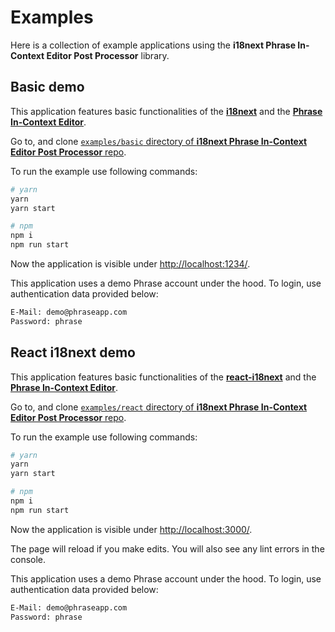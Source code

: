 # Examples

Here is a collection of example applications using the **i18next Phrase In-Context Editor Post Processor** library.

## Basic demo

This application features basic functionalities of the [**i18next**](https://www.i18next.com/) and the [**Phrase In-Context Editor**](https://help.phrase.com/help/translate-directly-on-your-website).

Go to, and clone [`examples/basic` directory of **i18next Phrase In-Context Editor Post Processor** repo](https://github.com/phrase/i18next-phrase-in-context-editor-post-processor/tree/master/examples/basic).

To run the example use following commands:

```bash
# yarn
yarn
yarn start

# npm
npm i
npm run start
```

Now the application is visible under [http://localhost:1234/](http://localhost:1234/).

This application uses a demo Phrase account under the hood. To login, use authentication data provided below:

```bash
E-Mail: demo@phraseapp.com
Password: phrase
```


## React i18next demo

This application features basic functionalities of the [**react-i18next**](https://react.i18next.com) and the [**Phrase In-Context Editor**](https://help.phrase.com/help/translate-directly-on-your-website).

Go to, and clone [`examples/react` directory of **i18next Phrase In-Context Editor Post Processor** repo](https://github.com/phrase/i18next-phrase-in-context-editor-post-processor/tree/master/examples/react).

To run the example use following commands:

```bash
# yarn
yarn
yarn start

# npm
npm i
npm run start
```

Now the application is visible under [http://localhost:3000/](http://localhost:3000/).

The page will reload if you make edits.
You will also see any lint errors in the console.

This application uses a demo Phrase account under the hood. To login, use authentication data provided below:

```bash
E-Mail: demo@phraseapp.com
Password: phrase
```
